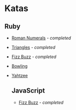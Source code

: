Katas
=====

Ruby
----

* [Roman Numerals](ruby/roman-numerals/) *- completed*
* [Triangles](ruby/triangles/) *- completed*
* [Fizz Buzz](ruby/fizz-buzz/) *- completed*
* [Bowling](ruby/bowling/)
* [Yahtzee](ruby/yahtzee/)

  JavaScript
  ----------

  * [Fizz Buzz](javascript/fizz-buzz/) *- completed*